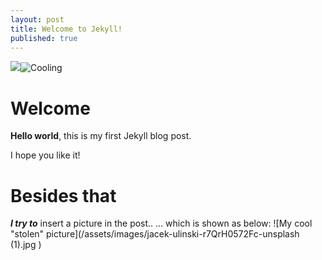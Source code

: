 ```yaml
---
layout: post
title: Welcome to Jekyll!
published: true
---
```




![]({{site.baseurl}}/)![Cooling]({{site.baseurl}}//assets/images/Cool_bikerlady.jpg)

# Welcome

**Hello world**, this is my first Jekyll blog post.

I hope you like it!

# Besides that
 ****_I try to_**** insert a picture in the post..
... which is shown as below:
![My cool "stolen" picture](/assets/images/jacek-ulinski-r7QrH0572Fc-unsplash (1).jpg
)
